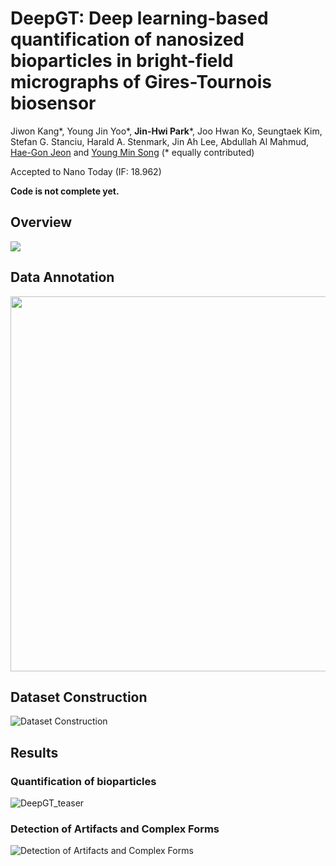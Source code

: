 # DeepGT: Deep learning-based quantification of nanosized bioparticles in bright-field micrographs of Gires-Tournois biosensor
Jiwon Kang*, Young Jin Yoo*, **Jin-Hwi Park***, Joo Hwan Ko, Seungtaek Kim, Stefan G. Stanciu, Harald A. Stenmark, Jin Ah Lee, Abdullah Al Mahmud, [Hae-Gon Jeon](https://sites.google.com/site/hgjeoncv/home?authuser=0) and [Young Min Song](https://www.gist-foel.net/) (* equally contributed)

 Accepted to Nano Today (IF: 18.962)

 **Code is not complete yet.**

## Overview
<img src="https://github.com/JinhwiPark/QuantificationBioparticle/assets/70624468/5138cc24-763d-4fd5-8a02-347c453f2dcf.png">

## Data Annotation
<p align="center"><img src="[image_src](https://github.com/JinhwiPark/QuantificationBioparticle/assets/70624468/beca7325-b9d3-45e1-991d-9267d8363094.gif)" width="600"></p>

## Dataset Construction
![Dataset Construction](https://github.com/JinhwiPark/QuantificationBioparticle/assets/70624468/fc894e06-692d-4293-b122-272c2eaa959e)

## Results
### Quantification of bioparticles
![DeepGT_teaser](https://github.com/JinhwiPark/QuantificationBioparticle/assets/70624468/855a59ea-5b2a-4c33-9bcb-c1318520037b)

### Detection of Artifacts and Complex Forms
![Detection of Artifacts and Complex Forms](https://github.com/JinhwiPark/QuantificationBioparticle/assets/70624468/76edd42c-e3bb-45cd-9210-82537d953d6e)


